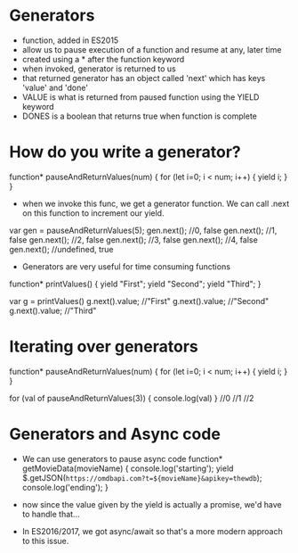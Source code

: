# Generators

- function, added in ES2015
- allow us to pause execution of a function and resume at any, later time
- created using a \* after the function keyword
- when invoked, generator is returned to us
- that returned generator has an object called 'next' which has keys 'value' and 'done'
- VALUE is what is returned from paused function using the YIELD keyword
- DONES is a boolean that returns true when function is complete

# How do you write a generator?

function\* pauseAndReturnValues(num) {
for (let i=0; i < num; i++) {
yield i;
}
}

- when we invoke this func, we get a generator function. We can call .next on this function to increment our yield.

var gen = pauseAndReturnValues(5);
gen.next(); //0, false
gen.next(); //1, false
gen.next(); //2, false
gen.next(); //3, false
gen.next(); //4, false
gen.next(); //undefined, true

- Generators are very useful for time consuming functions

function\* printValues() {
yield "First";
yield "Second";
yield "Third";
}

var g = printValues()
g.next().value; //"First"
g.next().value; //"Second"
g.next().value; //"Third"

# Iterating over generators

function\* pauseAndReturnValues(num) {
for (let i=0; i < num; i++) {
yield i;
}
}

for (val of pauseAndReturnValues(3)) {
console.log(val)
}
//0
//1
//2

# Generators and Async code

- We can use generators to pause async code
  function\* getMovieData(movieName) {
  console.log('starting');
  yield \$.getJSON(`https://omdbapi.com?t=${movieName}&apikey=thewdb`);
  console.log('ending');
  }

- now since the value given by the yield is actually a promise, we'd have to handle that...
- In ES2016/2017, we got async/await so that's a more modern approach to this issue.
